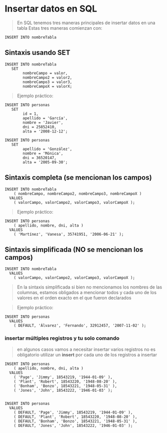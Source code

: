 # Insertar datos en SQL

> En SQL tenemos tres maneras principales de insertar datos en una tabla
> Estas tres maneras comienzan con:

    INSERT INTO nombreTabla  

## Sintaxis usando SET  

    INSERT INTO nombreTabla  
       SET  
            nombreCampo = valor,  
            nombreCampo2 = valor2,  
            nombreCampo3 = valor3,  
            nombreCampoX = valorX;  

> Ejemplo práctico:  

    INSERT INTO personas  
       SET  
            id = 1,  
            apellido = 'García',  
            nombre = 'Javier',  
            dni = 25852410,  
            alta = '2008-12-12';

    INSERT INTO personas  
       SET
            apellido = 'González',  
            nombre = 'Mónica',  
            dni = 36520147,  
            alta = '2005-09-30';  

## Sintaxis completa (se mencionan los campos)

    INSERT INTO nombreTabla  
        ( nombreCampo, nombreCampo2, nombreCampo3, nombreCampoX )  
      VALUES  
        ( valorCampo, valorCampo2, valorCampo3, valorCampoX );    


> Ejemplo práctico: 

    INSERT INTO personas  
        ( apellido, nombre, dni, alta )  
      VALUES  
        ( 'Martínez', 'Vanesa', 35741951, '2006-06-21' );  


## Sintaxis simplificada (NO se mencionan los campos)

    INSERT INTO nombreTabla
      VALUES  
        ( valorCampo, valorCampo2, valorCampo3, valorCampoX );    

> En la sintaxis simplificada si bien no mencionamos los nombres de las columnas, estamos obligados a mencionar todos y cada uno de los valores en el orden exacto en el que fueron declarados
 
> Ejemplo práctico: 

    INSERT INTO personas  
      VALUES  
        ( DEFAULT, 'Álvarez', 'Fernando', 32912457, '2007-11-02' );  

### insertar múltiples registros y tu solo comando
> en algunos casos vamos a necesitar insertar varios registros
> no es obligatorio utilizar un **insert** por cada uno de los registros a insertar


    INSERT INTO personas  
        ( apellido, nombre, dni, alta )  
      VALUES  
        ( 'Page', 'Jimmy', 18543219, '1944-01-09' ),
        ( 'Plant', 'Robert', 18543220, '1948-08-20' ),
        ( 'Bonham', 'Bonzo', 18543221, '1948-05-31' ),
        ( 'Jones', 'John', 18543222, '1946-01-03' );


    INSERT INTO personas   
      VALUES  
        ( DEFAULT, 'Page', 'Jimmy', 18543219, '1944-01-09' ),
        ( DEFAULT, 'Plant', 'Robert', 18543220, '1948-08-20' ),
        ( DEFAULT, 'Bonham', 'Bonzo', 18543221, '1948-05-31' ),
        ( DEFAULT, 'Jones', 'John', 18543222, '1946-01-03' );
